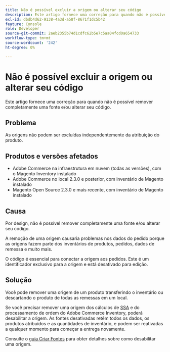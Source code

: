 ```yaml
---
title: Não é possível excluir a origem ou alterar seu código
description: Este artigo fornece uma correção para quando não é possível remover completamente uma fonte e/ou alterar seu código.
exl-id: dbdb4d62-9138-4a3d-a58f-8671f1dc5b42
feature: Console
role: Developer
source-git-commit: 2aeb2355b74d1cdfc62b5e7c5aa04fcd0a654733
workflow-type: tm+mt
source-wordcount: '242'
ht-degree: 0%

---
```


# Não é possível excluir a origem ou alterar seu código

Este artigo fornece uma correção para quando não é possível remover completamente uma fonte e/ou alterar seu código.

## Problema

As origens não podem ser excluídas independentemente da atribuição do produto.

## Produtos e versões afetados

* Adobe Commerce na infraestrutura em nuvem (todas as versões), com o Magento Inventory instalado
* Adobe Commerce no local 2.3.0 e posterior, com inventário de Magento instalado
* Magento Open Source 2.3.0 e mais recente, com inventário de Magento instalado

## Causa

Por design, não é possível remover completamente uma fonte e/ou alterar seu código.

A remoção de uma origem causaria problemas nos dados do pedido porque as origens fazem parte dos inventários de produtos, pedidos, dados de remessa e muito mais.

O código é essencial para conectar a origem aos pedidos. Este é um identificador exclusivo para a origem e está desativado para edição.

## Solução

Você pode remover uma origem de um produto transferindo o inventário ou descartando o produto de todas as remessas em um local.

Se você precisar remover uma origem dos cálculos de [SSA](https://experienceleague.adobe.com/en/docs/commerce-admin/inventory/basics/selection-reservations) e do processamento de ordem do Adobe Commerce Inventory, poderá desabilitar a origem. As fontes desativadas retêm todos os dados, os produtos atribuídos e as quantidades de inventário, e podem ser reativadas a qualquer momento para começar a entrega novamente.

Consulte o [guia Criar Fontes](https://github.com/magento/inventory/wiki/Create-Sources#disable-sources) para obter detalhes sobre como desabilitar uma origem.
